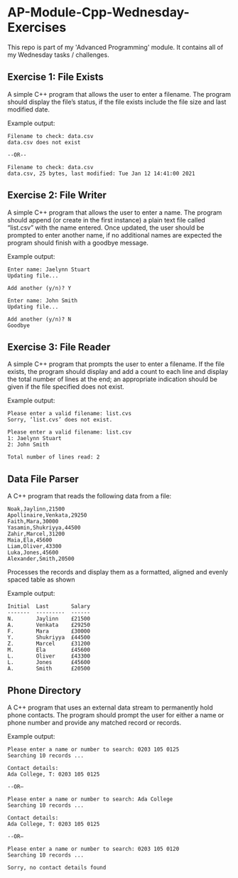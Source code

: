 # AP-Module-Cpp-Wednesday-Exercises
This repo is part of my 'Advanced Programming' module. It contains all of my Wednesday tasks / challenges.

## Exercise 1: File Exists
A simple C++ program that allows the user to enter a filename. The program should display the file’s status, if the file exists include the file size and last modified date.

Example output:
```
Filename to check: data.csv
data.csv does not exist

--OR--

Filename to check: data.csv
data.csv, 25 bytes, last modified: Tue Jan 12 14:41:00 2021
```
## Exercise 2: File Writer
A simple C++ program that allows the user to enter a name. The program should append (or create in the first instance) a plain text file called “list.csv” with the name entered. Once updated, the user should be prompted to enter another name, if no additional names are expected the program should finish with a goodbye message.

Example output:
```
Enter name: Jaelynn Stuart
Updating file...

Add another (y/n)? Y

Enter name: John Smith
Updating file...

Add another (y/n)? N
Goodbye
```
## Exercise 3: File Reader
A simple C++ program that prompts the user to enter a filename. If the file exists, the program should display and add a count to each line and display the total number of lines at the end; an appropriate indication should be given if the file specified does not exist.

Example output:
```
Please enter a valid filename: list.cvs
Sorry, ‘list.cvs’ does not exist.

Please enter a valid filename: list.csv
1: Jaelynn Stuart
2: John Smith

Total number of lines read: 2
```

## Data File Parser
A C++ program that reads the following data from a file:
```
Noak,Jaylinn,21500
Apollinaire,Venkata,29250
Faith,Mara,30000
Yasamin,Shukriyya,44500
Zahir,Marcel,31200
Maia,Ela,45600
Liam,Oliver,43300
Luka,Jones,45600
Alexander,Smith,20500
```
Processes the records and display them as a formatted, aligned and evenly spaced table as shown

Example output:
```
Initial  Last       Salary
-------  ---------  ------
N.       Jaylinn    £21500
A.       Venkata    £29250
F.       Mara       £30000
Y.       Shukriyya  £44500
Z.       Marcel     £31200
M.       Ela        £45600
L.       Oliver     £43300
L.       Jones      £45600
A.       Smith      £20500
```

## Phone Directory
A C++ program that uses an external data stream to permanently hold phone contacts. The program should prompt the user for either a name or phone number and provide any matched record or records. 

Example output:
```
Please enter a name or number to search: 0203 105 0125
Searching 10 records ...

Contact details:
Ada College, T: 0203 105 0125

--OR—

Please enter a name or number to search: Ada College
Searching 10 records ...

Contact details:
Ada College, T: 0203 105 0125

--OR—

Please enter a name or number to search: 0203 105 0120
Searching 10 records ...

Sorry, no contact details found
```
